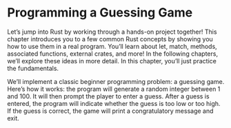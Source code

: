 # Programming a Guessing Game

Let’s jump into Rust by working through a hands-on project together! This chapter introduces you to a few common Rust 
concepts by showing you how to use them in a real program. You’ll learn about let, match, methods, associated functions,
external crates, and more! In the following chapters, we’ll explore these ideas in more detail. In this chapter, you’ll 
just practice the fundamentals.

We’ll implement a classic beginner programming problem: a guessing game. Here’s how it works: the program will generate 
a random integer between 1 and 100. It will then prompt the player to enter a guess. After a guess is entered, the 
program will indicate whether the guess is too low or too high. If the guess is correct, the game will print a 
congratulatory message and exit.